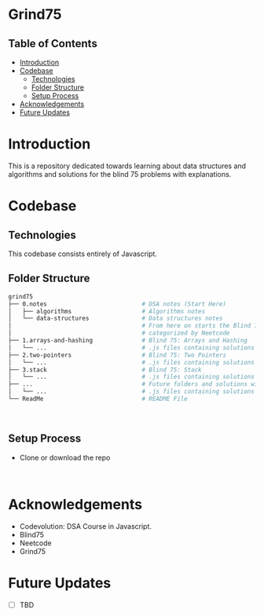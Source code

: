 # Grind75 <!-- omit in toc -->
## Table of Contents <!-- omit in toc -->
- [Introduction](#introduction)
- [Codebase](#codebase)
  - [Technologies](#technologies)
  - [Folder Structure](#folder-structure)
  - [Setup Process](#setup-process)
- [Acknowledgements](#acknowledgements)
- [Future Updates](#future-updates)

# Introduction
This is a repository dedicated towards learning about data structures and algorithms and solutions for the blind 75 problems with explanations.
<br />

# Codebase
## Technologies
This codebase consists entirely of Javascript.
<br />

## Folder Structure
```sh
grind75
├── 0.notes                           # DSA notes (Start Here)
│   ├── algorithms                    # Algorithms notes
│   └── data-structures               # Data structures notes
│                                     # From here on starts the Blind 75 Solutions
│                                     # categorized by Neetcode
├── 1.arrays-and-hashing              # Blind 75: Arrays and Hashing
│   └── ...                           # .js files containing solutions and explanations
├── 2.two-pointers                    # Blind 75: Two Pointers
│   └── ...                           # .js files containing solutions and explanations
├── 3.stack                           # Blind 75: Stack
│   └── ...                           # .js files containing solutions and explanations
├── ...                               # Future folders and solutions will be added as I progress
│   └── ...                           # .js files containing solutions and explanations
└── ReadMe                            # README File
```
<br />

## Setup Process
- Clone or download the repo
<br />

# Acknowledgements
- Codevolution: DSA Course in Javascript.
- Blind75
- Neetcode
- Grind75

# Future Updates
- [ ] TBD